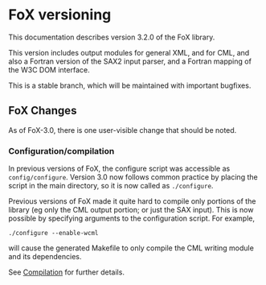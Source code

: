 # FoX versioning

This documentation describes version 3.2.0 of the FoX library.

This version includes output modules for general XML, and for CML, and also a Fortran version of the SAX2 input parser, and a Fortran mapping of the W3C DOM interface.

This is a stable branch, which will be maintained with important bugfixes.

<a name="Changes"/>

## FoX Changes

As of FoX-3.0, there is one user-visible change that should be noted.

### Configuration/compilation

In previous versions of FoX, the configure script was accessible as `config/configure`. Version 3.0 now follows common practice by placing the script in the main directory, so it is now called as `./configure`.

Previous versions of FoX made it quite hard to compile only portions of the library (eg only the CML output portion; or just the SAX input). This is now possible by specifying arguments to the configuration script. For example,

`./configure --enable-wcml`

will cause the generated Makefile to only compile the CML writing module and its dependencies.

See [Compilation](|Compilation|) for further details.


